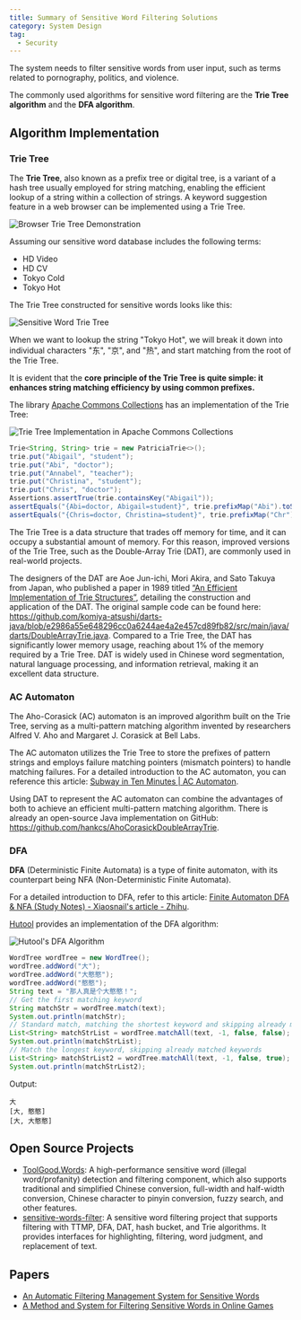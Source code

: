 ```yaml
---
title: Summary of Sensitive Word Filtering Solutions
category: System Design
tag:
  - Security
---
```


The system needs to filter sensitive words from user input, such as terms related to pornography, politics, and violence.

The commonly used algorithms for sensitive word filtering are the **Trie Tree algorithm** and the **DFA algorithm**.

## Algorithm Implementation

### Trie Tree

The **Trie Tree**, also known as a prefix tree or digital tree, is a variant of a hash tree usually employed for string matching, enabling the efficient lookup of a string within a collection of strings. A keyword suggestion feature in a web browser can be implemented using a Trie Tree.

![Browser Trie Tree Demonstration](https://oss.javaguide.cn/github/javaguide/system-design/security/brower-trie.png)

Assuming our sensitive word database includes the following terms:

- HD Video
- HD CV
- Tokyo Cold
- Tokyo Hot

The Trie Tree constructed for sensitive words looks like this:

![Sensitive Word Trie Tree](https://oss.javaguide.cn/github/javaguide/system-design/security/sensitive-word-trie.png)

When we want to lookup the string "Tokyo Hot", we will break it down into individual characters "东", "京", and "热", and start matching from the root of the Trie Tree.

It is evident that the **core principle of the Trie Tree is quite simple: it enhances string matching efficiency by using common prefixes.**

The library [Apache Commons Collections](https://mvnrepository.com/artifact/org.apache.commons/commons-collections4) has an implementation of the Trie Tree:

![Trie Tree Implementation in Apache Commons Collections](https://oss.javaguide.cn/github/javaguide/system-design/security/common-collections-trie.png)

```java
Trie<String, String> trie = new PatriciaTrie<>();
trie.put("Abigail", "student");
trie.put("Abi", "doctor");
trie.put("Annabel", "teacher");
trie.put("Christina", "student");
trie.put("Chris", "doctor");
Assertions.assertTrue(trie.containsKey("Abigail"));
assertEquals("{Abi=doctor, Abigail=student}", trie.prefixMap("Abi").toString());
assertEquals("{Chris=doctor, Christina=student}", trie.prefixMap("Chr").toString());
```

The Trie Tree is a data structure that trades off memory for time, and it can occupy a substantial amount of memory. For this reason, improved versions of the Trie Tree, such as the Double-Array Trie (DAT), are commonly used in real-world projects.

The designers of the DAT are Aoe Jun-ichi, Mori Akira, and Sato Takuya from Japan, who published a paper in 1989 titled [“An Efficient Implementation of Trie Structures”](https://www.co-ding.com/assets/pdf/dat.pdf), detailing the construction and application of the DAT. The original sample code can be found here: <https://github.com/komiya-atsushi/darts-java/blob/e2986a55e648296cc0a6244ae4a2e457cd89fb82/src/main/java/darts/DoubleArrayTrie.java>. Compared to a Trie Tree, the DAT has significantly lower memory usage, reaching about 1% of the memory required by a Trie Tree. DAT is widely used in Chinese word segmentation, natural language processing, and information retrieval, making it an excellent data structure.

### AC Automaton

The Aho-Corasick (AC) automaton is an improved algorithm built on the Trie Tree, serving as a multi-pattern matching algorithm invented by researchers Alfred V. Aho and Margaret J. Corasick at Bell Labs.

The AC automaton utilizes the Trie Tree to store the prefixes of pattern strings and employs failure matching pointers (mismatch pointers) to handle matching failures. For a detailed introduction to the AC automaton, you can reference this article: [Subway in Ten Minutes | AC Automaton](https://zhuanlan.zhihu.com/p/146369212).

Using DAT to represent the AC automaton can combine the advantages of both to achieve an efficient multi-pattern matching algorithm. There is already an open-source Java implementation on GitHub: <https://github.com/hankcs/AhoCorasickDoubleArrayTrie>.

### DFA

**DFA** (Deterministic Finite Automata) is a type of finite automaton, with its counterpart being NFA (Non-Deterministic Finite Automata).

For a detailed introduction to DFA, refer to this article: [Finite Automaton DFA & NFA (Study Notes) - Xiaosnail's article - Zhihu](https://zhuanlan.zhihu.com/p/30009083).

[Hutool](https://hutool.cn/docs/#/dfa/%E6%A6%82%E8%BF%B0) provides an implementation of the DFA algorithm:

![Hutool's DFA Algorithm](https://oss.javaguide.cn/github/javaguide/system-design/security/hutool-dfa.png)

```java
WordTree wordTree = new WordTree();
wordTree.addWord("大");
wordTree.addWord("大憨憨");
wordTree.addWord("憨憨");
String text = "那人真是个大憨憨！";
// Get the first matching keyword
String matchStr = wordTree.match(text);
System.out.println(matchStr);
// Standard match, matching the shortest keyword and skipping already matched keywords
List<String> matchStrList = wordTree.matchAll(text, -1, false, false);
System.out.println(matchStrList);
// Match the longest keyword, skipping already matched keywords
List<String> matchStrList2 = wordTree.matchAll(text, -1, false, true);
System.out.println(matchStrList2);
```

Output:

```plain
大
[大, 憨憨]
[大, 大憨憨]
```

## Open Source Projects

- [ToolGood.Words](https://github.com/toolgood/ToolGood.Words): A high-performance sensitive word (illegal word/profanity) detection and filtering component, which also supports traditional and simplified Chinese conversion, full-width and half-width conversion, Chinese character to pinyin conversion, fuzzy search, and other features.
- [sensitive-words-filter](https://github.com/hooj0/sensitive-words-filter): A sensitive word filtering project that supports filtering with TTMP, DFA, DAT, hash bucket, and Trie algorithms. It provides interfaces for highlighting, filtering, word judgment, and replacement of text.

## Papers

- [An Automatic Filtering Management System for Sensitive Words](https://patents.google.com/patent/CN101964000B)
- [A Method and System for Filtering Sensitive Words in Online Games](https://patents.google.com/patent/CN103714160A/zh)

<!-- @include: @article-footer.snippet.md -->
